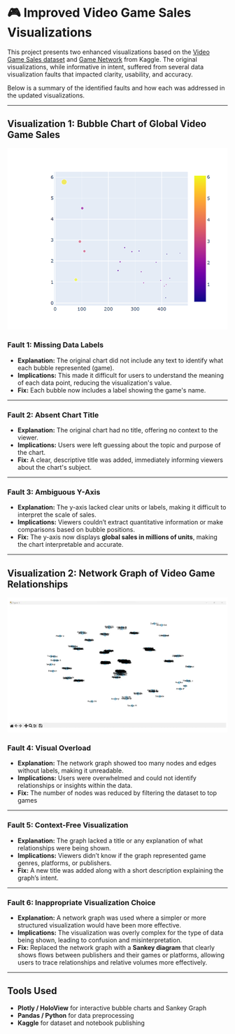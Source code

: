 # 🎮 Improved Video Game Sales Visualizations

This project presents two enhanced visualizations based on the [Video Game Sales dataset](https://www.kaggle.com/datasets/gregorut/videogamesales) and [Game Network](https://www.kaggle.com/datasets/beridzeg45/video-games?resource=download) from Kaggle. The original visualizations, while informative in intent, suffered from several data visualization faults that impacted clarity, usability, and accuracy.

Below is a summary of the identified faults and how each was addressed in the updated visualizations.

---

## Visualization 1: Bubble Chart of Global Video Game Sales

![Bubble Chart](imports/img2.png)

### Fault 1: **Missing Data Labels**
- **Explanation:** The original chart did not include any text to identify what each bubble represented (game).
- **Implications:** This made it difficult for users to understand the meaning of each data point, reducing the visualization's value.
- **Fix:** Each bubble now includes a label showing the game's name.

---

### Fault 2: **Absent Chart Title**
- **Explanation:** The original chart had no title, offering no context to the viewer.
- **Implications:** Users were left guessing about the topic and purpose of the chart.
- **Fix:** A clear, descriptive title was added, immediately informing viewers about the chart's subject.

---

### Fault 3: **Ambiguous Y-Axis**
- **Explanation:** The y-axis lacked clear units or labels, making it difficult to interpret the scale of sales.
- **Implications:** Viewers couldn’t extract quantitative information or make comparisons based on bubble positions.
- **Fix:** The y-axis now displays **global sales in millions of units**, making the chart interpretable and accurate.

---

## Visualization 2: Network Graph of Video Game Relationships

![Network Graph](imports/img1.png)

### Fault 4: **Visual Overload**
- **Explanation:** The network graph showed too many nodes and edges without labels, making it unreadable.
- **Implications:** Users were overwhelmed and could not identify relationships or insights within the data.
- **Fix:** The number of nodes was reduced by filtering the dataset to top games

---

### Fault 5: **Context-Free Visualization**
- **Explanation:** The graph lacked a title or any explanation of what relationships were being shown.
- **Implications:** Viewers didn’t know if the graph represented game genres, platforms, or publishers.
- **Fix:** A new title was added along with a short description explaining the graph’s intent.

---

### Fault 6: **Inappropriate Visualization Choice**
- **Explanation:** A network graph was used where a simpler or more structured visualization would have been more effective.
- **Implications:** The visualization was overly complex for the type of data being shown, leading to confusion and misinterpretation.
- **Fix:** Replaced the network graph with a **Sankey diagram** that clearly shows flows between publishers and their games or platforms, allowing users to trace relationships and relative volumes more effectively.

---

## Tools Used
- **Plotly / HoloView** for interactive bubble charts and Sankey Graph
- **Pandas / Python** for data preprocessing
- **Kaggle** for dataset and notebook publishing